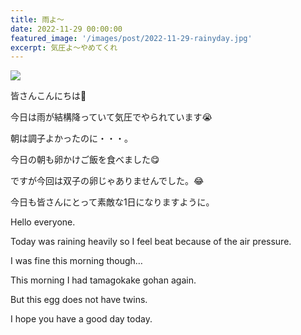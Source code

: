 ```yaml
---
title: 雨よ～
date: 2022-11-29 00:00:00
featured_image: '/images/post/2022-11-29-rainyday.jpg'
excerpt: 気圧よ～やめてくれ
---
```


![](https://yutarochan.github.io/yurumina/images/post/2022-11-29-rainday.jpg)

皆さんこんにちは🤗

今日は雨が結構降っていて気圧でやられています😭

朝は調子よかったのに・・・。

今日の朝も卵かけご飯を食べました😋

ですが今回は双子の卵じゃありませんでした。😂

今日も皆さんにとって素敵な1日になりますように。

Hello everyone.

Today was raining heavily so I feel beat because of the air pressure.

I was fine this morning though…

This morning I had tamagokake gohan again.

But this egg does not have twins.

I hope you have a good day today. 
